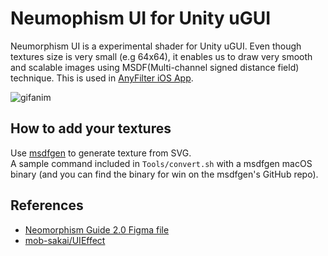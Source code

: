 # Neumophism UI for Unity uGUI

Neumorphism UI is a experimental shader for Unity uGUI. Even though textures size is very small (e.g 64x64), it enables us to draw very smooth and scalable images using MSDF(Multi-channel signed distance field) technique. This is used in [AnyFilter iOS App](https://apps.apple.com/app/id1522506966).

![gifanim](https://imgur.com/E9GctJl.gif)

## How to add your textures

Use [msdfgen](https://github.com/Chlumsky/msdfgen) to generate texture from SVG.  
A sample command included in  `Tools/convert.sh` with a msdfgen macOS binary (and you can find the binary for win on the msdfgen's GitHub repo).  

## References

- [Neomorphism Guide 2.0 Figma file](https://dribbble.com/shots/10084381-Neomorphism-Guide-2-0-Original)
- [mob-sakai/UIEffect](https://github.com/mob-sakai/UIEffect)
